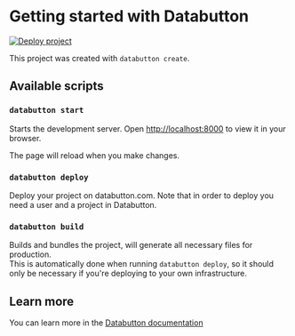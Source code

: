 # Getting started with Databutton

[![Deploy project](https://github.com/databutton/hello-databutton/actions/workflows/deploy.yml/badge.svg)](https://github.com/databutton/hello-databutton/actions/workflows/deploy.yml)

This project was created with `databutton create`.

## Available scripts

### `databutton start`
Starts the development server.
Open [http://localhost:8000](http://localhost:8000) to view it in your browser.

The page will reload when you make changes.

### `databutton deploy`
Deploy your project on databutton.com.
Note that in order to deploy you need a user and a project in Databutton.

### `databutton build`
Builds and bundles the project, will generate all necessary files for production.\
This is automatically done when running `databutton deploy`, so it should only be necessary if you're deploying to your own infrastructure.

## Learn more

You can learn more in the [Databutton documentation](https://docs.databutton.com)
